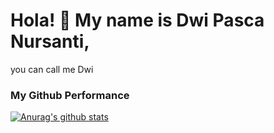 # Hola! 👋 My name is Dwi Pasca Nursanti, 
you can call me Dwi



### My Github Performance
[![Anurag's github stats](https://github-readme-stats.vercel.app/api?username=Dwipasca)](https://github.com/anuraghazra/github-readme-stats)


<!--
**Dwipasca/Dwipasca** is a ✨ _special_ ✨ repository because its `README.md` (this file) appears on your GitHub profile.

Here are some ideas to get you started:

- 🔭 I’m currently working on ...
- 🌱 I’m currently learning ...
- 👯 I’m looking to collaborate on ...
- 🤔 I’m looking for help with ...
- 💬 Ask me about ...
- 📫 How to reach me: ...
- 😄 Pronouns: ...
- ⚡ Fun fact: ...
-->
